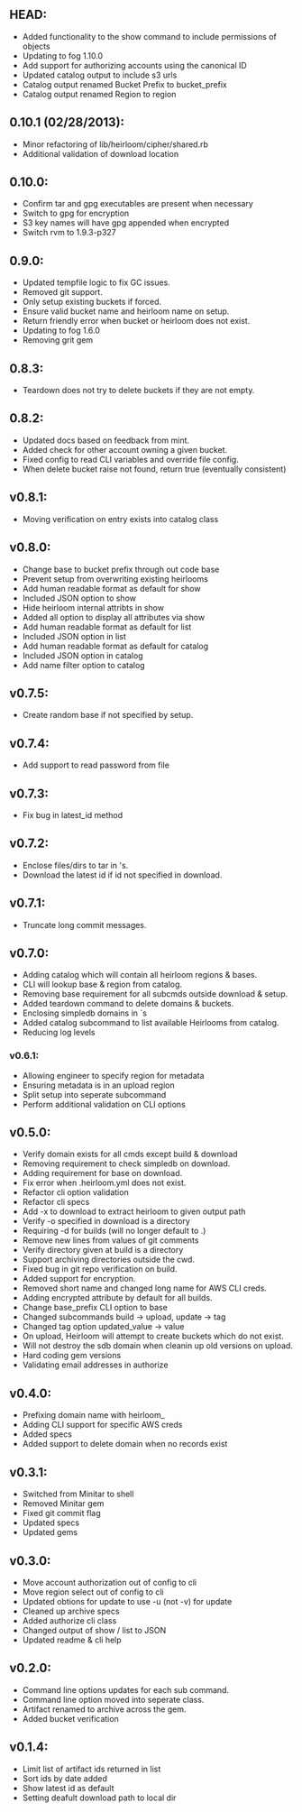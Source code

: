 ## HEAD:

* Added functionality to the show command to include permissions of objects
* Updating to fog 1.10.0
* Add support for authorizing accounts using the canonical ID
* Updated catalog output to include s3 urls
* Catalog output renamed Bucket Prefix to bucket_prefix
* Catalog output renamed Region to region

## 0.10.1 (02/28/2013):

* Minor refactoring of lib/heirloom/cipher/shared.rb
* Additional validation of download location

## 0.10.0:

* Confirm tar and gpg executables are present when necessary
* Switch to gpg for encryption
* S3 key names will have gpg appended when encrypted
* Switch rvm to 1.9.3-p327

## 0.9.0:

* Updated tempfile logic to fix GC issues.
* Removed git support.
* Only setup existing buckets if forced.
* Ensure valid bucket name and heirloom name on setup.
* Return friendly error when bucket or heirloom does not exist.
* Updating to fog 1.6.0
* Removing grit gem

## 0.8.3:

* Teardown does not try to delete buckets if they are not empty.

## 0.8.2:

* Updated docs based on feedback from mint.
* Added check for other account owning a given bucket.
* Fixed config to read CLI variables and override file config.
* When delete bucket raise not found, return true (eventually consistent)

## v0.8.1:

* Moving verification on entry exists into catalog class

## v0.8.0:

* Change base to bucket prefix through out code base
* Prevent setup from overwriting existing heirlooms
* Add human readable format as default for show
* Included JSON option to show
* Hide heirloom internal attribts in show
* Added all option to display all attributes via show
* Add human readable format as default for list
* Included JSON option in list
* Add human readable format as default for catalog
* Included JSON option in catalog
* Add name filter option to catalog

## v0.7.5:

* Create random base if not specified by setup.

## v0.7.4:

* Add support to read password from file

## v0.7.3:

* Fix bug in latest_id method

## v0.7.2:

* Enclose files/dirs to tar in 's.
* Download the latest id if id not specified in download.

## v0.7.1:

* Truncate long commit messages.

## v0.7.0:

* Adding catalog which will contain all heirloom regions & bases.
* CLI will lookup base & region from catalog.
* Removing base requirement for all subcmds outside download & setup.
* Added teardown command to delete domains & buckets.
* Enclosing simpledb domains in `s
* Added catalog subcommand to list available Heirlooms from catalog.
* Reducing log levels

### v0.6.1:

* Allowing engineer to specify region for metadata
* Ensuring metadata is in an upload region
* Split setup into seperate subcommand
* Perform additional validation on CLI options

## v0.5.0:

* Verify domain exists for all cmds except build & download
* Removing requirement to check simpledb on download.
* Adding requirement for base on download.
* Fix error when .heirloom.yml does not exist.
* Refactor cli option validation
* Refactor cli specs
* Add -x to download to extract heirloom to given output path
* Verify -o specified in download is a directory
* Requiring -d for builds (will no longer default to .)
* Remove new lines from values of git comments
* Verify directory given at build is a directory
* Support archiving directories outside the cwd.
* Fixed bug in git repo verification on build.
* Added support for encryption.
* Removed short name and changed long name for AWS CLI creds.
* Adding encrypted attribute by default for all builds.
* Change base_prefix CLI option to base
* Changed subcommands build -> upload, update -> tag
* Changed tag option updated_value -> value
* On upload, Heirloom will attempt to create buckets which do not exist.
* Will not destroy the sdb domain when cleanin up old versions on upload.
* Hard coding gem versions
* Validating email addresses in authorize

## v0.4.0:

* Prefixing domain name with heirloom_
* Adding CLI support for specific AWS creds
* Added specs
* Added support to delete domain when no records exist

## v0.3.1:

* Switched from Minitar to shell
* Removed Minitar gem
* Fixed git commit flag
* Updated specs
* Updated gems

## v0.3.0:

* Move account authorization out of config to cli
* Move region select out of config to cli
* Updated obtions for update to use -u (not -v) for update
* Cleaned up archive specs
* Added authorize cli class
* Changed output of show / list to JSON
* Updated readme & cli help

## v0.2.0:

* Command line options updates for each sub command.
* Command line option moved into seperate class.
* Artifact renamed to archive across the gem.
* Added bucket verification

## v0.1.4:

* Limit list of artifact ids returned in list
* Sort ids by date added
* Show latest id as default
* Setting deafult download path to local dir
